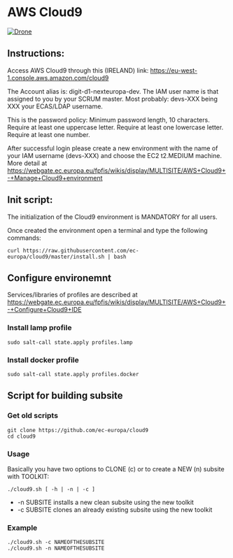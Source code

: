 # AWS Cloud9

[![Drone](https://drone.fpfis.eu/api/badges/ec-europa/cloud9/status.svg?branch=test)](https://drone.fpfis.eu/ec-europa/cloud9)

## Instructions:

Access AWS Cloud9 through this (IRELAND) link: <https://eu-west-1.console.aws.amazon.com/cloud9>

The Account alias is: digit-d1-nexteuropa-dev. The IAM user name is that assigned to you by your SCRUM master. Most probably: devs-XXX being XXX your ECAS/LDAP username.

This is the password policy: Minimum password length, 10 characters.
Require at least one uppercase letter. Require at least one lowercase letter. Require at least one number.

After successful login please create a new environment with the name of your IAM username (devs-XXX) and choose the EC2 t2.MEDIUM machine. More detail at <https://webgate.ec.europa.eu/fpfis/wikis/display/MULTISITE/AWS+Cloud9+-+Manage+Cloud9+environment>  

## Init script:

The initialization of the Cloud9 environment is MANDATORY for all users.

Once created the environment open a terminal and type the following commands:

```
curl https://raw.githubusercontent.com/ec-europa/cloud9/master/install.sh | bash 
```

## Configure environemnt

Services/libraries of profiles are described at  <https://webgate.ec.europa.eu/fpfis/wikis/display/MULTISITE/AWS+Cloud9+-+Configure+Cloud9+IDE>

### Install lamp profile

```
sudo salt-call state.apply profiles.lamp
```

### Install docker profile
```
sudo salt-call state.apply profiles.docker
```

## Script for building subsite

### Get old scripts
```
git clone https://github.com/ec-europa/cloud9
cd cloud9
```

### Usage
Basically you have two options to CLONE (c) or to create a NEW (n) subsite with TOOLKIT:
```
./cloud9.sh [ -h | -n | -c ]
 ```

* -n SUBSITE 	installs a new clean subsite using the new toolkit
* -c SUBSITE 	clones an already existing subsite using the new toolkit

### Example

```
./cloud9.sh -c NAMEOFTHESUBSITE
./cloud9.sh -n NAMEOFTHESUBSITE
```
